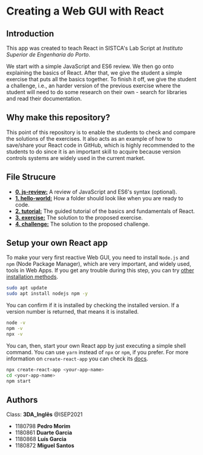 # Creating a Web GUI with React

## Introduction

This app was created to teach React in SISTCA's Lab Script at *Instituto Superior de Engenharia do Porto*.

We start with a simple JavaScript and ES6 review. We then go onto explaining the basics of React. After that, we give the student a simple exercise that puts all the basics together. To finish it off, we give the student a challenge, i.e., an harder version of the previous exercise where the student will need to do some research on their own - search for libraries and read their documentation.

## Why make this repository?

This point of this repository is to enable the students to check and compare the solutions of the exercises. It also acts as an example of how to save/share your React code in GitHub, which is highly recommended to the students to do since it is an important skill to acquire because version controls systems are widely used in the current market.

## File Strucure

- [**0. js-review:**](https://github.com/pmorim/sistca-react/tree/master/0.%20js-review) A review of JavaScript and ES6's syntax (optional).
- [**1. hello-world:**](https://github.com/pmorim/sistca-react/tree/master/1.%20hello-world) How a folder should look like when you are ready to code.
- [**2. tutorial:**](https://github.com/pmorim/sistca-react/tree/master/2.%20tutorial) The guided tutorial of the basics and fundamentals of React.
- [**3. exercise:**](https://github.com/pmorim/sistca-react/tree/master/3.%20exercise) The solution to the proposed exercise.
- [**4. challenge:**](https://github.com/pmorim/sistca-react/tree/master/4.%20challenge) The solution to the proposed challenge.

## Setup your own React app

To make your very first reactive Web GUI, you need to install `Node.js` and `npm` (Node Package Manager), which are very important, and widely used, tools in Web Apps. If you get any trouble during this step, you can try [other installation methods](https://www.digitalocean.com/community/tutorials/how-to-install-node-js-on-ubuntu-20-04).

```bash
sudo apt update
sudo apt install nodejs npm -y
```

You can confirm if it is installed by checking the installed version. If a version number is returned, that means it is installed.

```bash
node -v
npm -v
npx -v
```

You can, then, start your own React app by just executing a simple shell command. You can use `yarn` instead of `npx` or `npm`, if you prefer. For more information on `create-react-app` you can check its [docs](https://create-react-app.dev/docs/getting-started/).

```bash
npx create-react-app <your-app-name>
cd <your-app-name>
npm start
```

## Authors

Class: **3DA_Inglês** @ISEP2021

- 1180798 **Pedro Morim**
- 1180861 **Duarte Garcia**
- 1180868 **Luís Garcia**
- 1180872 **Miguel Santos**

